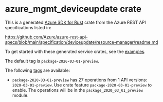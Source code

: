 # azure_mgmt_deviceupdate crate

This is a generated [Azure SDK for Rust](https://github.com/Azure/azure-sdk-for-rust) crate from the Azure REST API specifications listed in:

https://github.com/Azure/azure-rest-api-specs/blob/main/specification/deviceupdate/resource-manager/readme.md

To get started with these generated service crates, see the [examples](https://github.com/Azure/azure-sdk-for-rust/blob/main/services/README.md#examples).

The default tag is `package-2020-03-01-preview`.

The following [tags](https://github.com/Azure/azure-sdk-for-rust/blob/main/services/tags.md) are available:

- `package-2020-03-01-preview` has 27 operations from 1 API versions: `2020-03-01-preview`. Use crate feature `package-2020-03-01-preview` to enable. The operations will be in the `package_2020_03_01_preview` module.